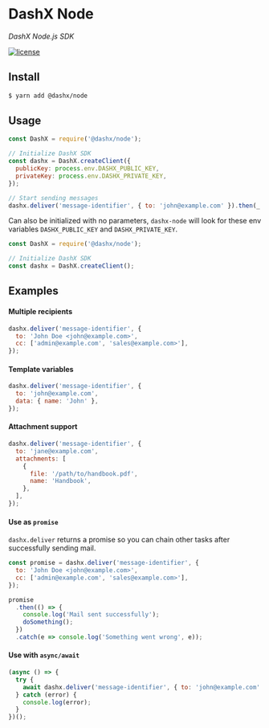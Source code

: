 # DashX Node

_DashX Node.js SDK_

<p>
  <a href="/LICENSE">
    <img src="https://badgen.net/badge/license/MIT/blue" alt="license"/>
  </a>
</p>


## Install

```sh
$ yarn add @dashx/node
```

## Usage

```javascript
const DashX = require('@dashx/node');

// Initialize DashX SDK
const dashx = DashX.createClient({
  publicKey: process.env.DASHX_PUBLIC_KEY,
  privateKey: process.env.DASHX_PRIVATE_KEY,
});

// Start sending messages
dashx.deliver('message-identifier', { to: 'john@example.com' }).then(_ => console.log('Mail Sent'));
```

Can also be initialized with no parameters, `dashx-node` will look for these env variables `DASHX_PUBLIC_KEY` and `DASHX_PRIVATE_KEY`.

```javascript
const DashX = require('@dashx/node');

// Initialize DashX SDK
const dashx = DashX.createClient();
```

## Examples

#### Multiple recipients

```javascript
dashx.deliver('message-identifier', {
  to: 'John Doe <john@example.com>',
  cc: ['admin@example.com', 'sales@example.com>'],
});
```

#### Template variables

```javascript
dashx.deliver('message-identifier', {
  to: 'john@example.com',
  data: { name: 'John' },
});
```

#### Attachment support

```javascript
dashx.deliver('message-identifier', {
  to: 'jane@example.com',
  attachments: [
    {
      file: '/path/to/handbook.pdf',
      name: 'Handbook',
    },
  ],
});
```

#### Use as `promise`

`dashx.deliver` returns a promise so you can chain other tasks after successfully sending mail.

```javascript
const promise = dashx.deliver('message-identifier', {
  to: 'John Doe <john@example.com>',
  cc: ['admin@example.com', 'sales@example.com>'],
});

promise
  .then(() => {
    console.log('Mail sent successfully');
    doSomething();
  })
  .catch(e => console.log('Something went wrong', e));
```

#### Use with `async/await`

```javascript
(async () => {
  try {
    await dashx.deliver('message-identifier', { to: 'john@example.com' });
  } catch (error) {
    console.log(error);
  }
})();
```
